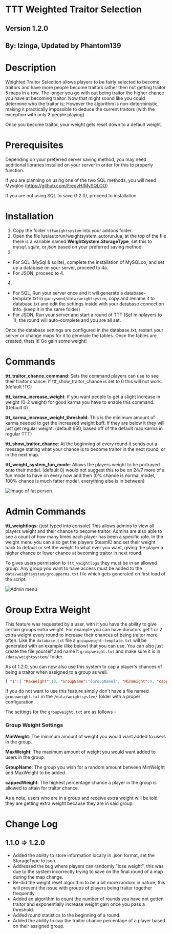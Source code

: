 # TTT Weighted Traitor Selection
## Version 1.2.0
## By: Izinga, Updated by Phantom139

# Description

Weighted Traitor Selection allows players to be fairly selected to become traitors and have more people become traitors rather then not getting traitor 5 maps in a row. The longer you go with out being traitor the higher chance you have at becoming traitor. Now that might sound like you could determine who the traitor is; However the algorithm is non-deterministic, making it practically impossible to deduce the current traitors (with the exception with only 2 people playing)

Once you become traitor, your weight gets reset down to a default weight.

# Prerequisites

Depending on your preferred server saving method, you may need additional libraries installed on your server in order for this to properly function. 

If you are planning on using one of the two SQL methods, you will need Mysqloo (https://github.com/FredyH/MySQLOO)

If you are not using SQL to save (1.2.0), proceed to installation

# Installation
1. Copy the folder `tttweightsystem` into your addons folder.
2. Open the file lua/autorun/weightsystem_autorun.lua, at the top of the file there is a variable named **WeightSystem.StorageType**, set this to *mysql*, *sqlite*, or *json* based on your preferred saving method.
3.
  -  For SQL (MySql & sqlite), complete the installation of MySQLoo, and set up a database on your server, proceed to 4a.
  -  For JSON, proceed to 4.
4. 
  - For SQL, Run your server once and it will generate a database-template.txt in `garrysmod/data/weightsystem`, copy and rename it to database.txt and edit the settings inside with your database connection info. (keep it in the same folder)
  - For JSON, Run your server and start a round of TTT (Set minplayers to 1), the round will auto-complete and you are all set.

Once the database settings are configured in the database.txt, restart your server or change maps for it to generate the tables. Once the tables are created, thats it! Go gain some weight!

# Commands

**ttt_traitor_chance_command**: Sets the command players can use to see their traitor chance. If ttt_show_traitor_chance is set to 0 this will not work. (default !TC)

**ttt_karma_increase_weight**: If you want people to get a slight increase in weight (0-2 weight) for good karma you have to enable this command. (Default 0)

**ttt_karma_increase_weight_threshold**: This is the minimum amount of karma needed to get the increased weight buff. If they are below it they will just get regular weight. (default 950, based off of the default max karma in regular TTT)

**ttt_show_traitor_chance**: At the beginning of every round it sends out a message stating what your chance is to become traitor in the next round, or in the next map.

**ttt_weight_system_fun_mode**: Allows the players weight to be portrayed onto their model. (default 0) would not suggest this to be on 24/7 more of a fun mode to have on every now and then (0% chance is normal model, 100% chance is much fatter model, everything else is in between) 

![Image of fat person](http://puu.sh/ignmA/0ed089cde9.jpg)

# Admin Commands
**ttt_weightlogs**: (just typed into console) This allows admins to view all players weight and their chance to become traitor. Admins are also able to see a count of how many times each player has been a specific role. In the weight menu you can also get the players SteamID and set their weight back to default or set the weight to what ever you want, giving the player a higher chance or lower chance at becoming traitor in next round.

To gives users permission to `ttt_weightlogs` they must be in an allowed group. Any group you want to have access must be added to the `data/weightsystem/groupperms.txt` file which gets generated on first load of the script.

![Admin menu](https://puu.sh/wxU0C/64f9a81d20.png)

# Group Extra Weight
This feature was requested by a user, with it you have the ability to give certain groups extra weight. For example you can have donators get 1 or 2 extra weight every round to increase their chances of being traitor more often. Like the `database.txt` file a `groupweight-template.txt` will be generated with an example (like below) that you can use. You can also just create the file yourself and name it `groupweight.txt` and make sure it is in `/data/weightsystem/` folder.

As of 1.2.0, you can now also use this system to cap a player's chances of being a traitor when assigned to a group as well.

```json
{ "1":{ "MaxWeight":10, "GroupName":"[GroupName]", "MinWeight":0, "cappedWeight":10 }, "2":{ "MaxWeight":10, "GroupName":"[AnotherGroupName]", "MinWeight":5, "cappedWeight": 100 } }
```

If you do not want to use this feature simply don't have a file named `groupweight.txt` in the `/data/weightsystem/` folder with a proper configuration.

The settings for the `groupweight.txt` are as follows -
### Group Weight Settings
**MinWeight**: The minimum amount of weight you would want added to users in the group.

**MaxWeight**: The maximum amount of weight you would want added to users in the group.

**GroupName**: The group you wish for a random amount between MinWeight and MaxWeight to be added.

**cappedWeight**: The highest percentage chance a player in the group is allowed to attain for traitor chance.

As a note, users who are in a group and receive extra weight will be told they are getting extra weight because they are in said group.

# Change Log

## 1.1.0 => 1.2.0

  * Added the ability to store information locally in .json format, set the StorageType to json.
  * Addressed the bug where players can randomly "lose weight", this was due to the system incorrectly trying to save on the final round of a map during the map change.
  * Re-did the weight reset algorithm to be a bit more random in nature, this will prevent the issue with groups of players being traitor together frequently.
  * Added an algorithm to count the number of rounds you have not gotten traitor and exponentially increase weight gain once you pass a threshold.
  * Added round statistics to the beginning of a round.
  * Added the ability to cap the traitor chance percentage of a player based on their assigned group.
